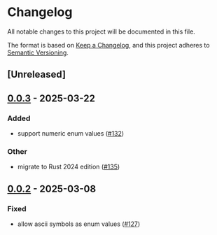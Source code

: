 # Changelog

All notable changes to this project will be documented in this file.

The format is based on [Keep a Changelog](https://keepachangelog.com/en/1.0.0/),
and this project adheres to [Semantic Versioning](https://semver.org/spec/v2.0.0.html).

## [Unreleased]

## [0.0.3](https://github.com/x7c1/gesha/compare/gesha-rust-types-v0.0.2...gesha-rust-types-v0.0.3) - 2025-03-22

### Added

- support numeric enum values ([#132](https://github.com/x7c1/gesha/pull/132))

### Other

- migrate to Rust 2024 edition ([#135](https://github.com/x7c1/gesha/pull/135))

## [0.0.2](https://github.com/x7c1/gesha/compare/gesha-rust-types-v0.0.1...gesha-rust-types-v0.0.2) - 2025-03-08

### Fixed

- allow ascii symbols as enum values ([#127](https://github.com/x7c1/gesha/pull/127))
